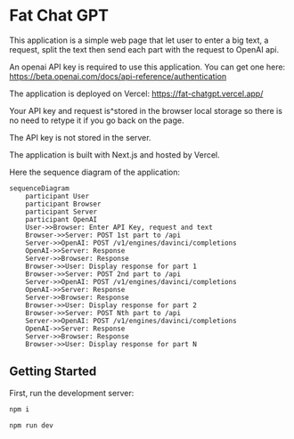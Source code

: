 # Fat Chat GPT

This application is a simple web page that let user to enter a big text, a request, split the text then send each part with the request to OpenAI api.

An openai API key is required to use this application. You can get one here: https://beta.openai.com/docs/api-reference/authentication

The application is deployed on Vercel: https://fat-chatgpt.vercel.app/

Your API key and request is^stored in the browser local storage so there is no need to retype it if you go back on the page.

The API key is not stored in the server.

The application is built with Next.js and hosted by Vercel.



Here the sequence diagram of the application:

```mermaid
sequenceDiagram
    participant User
    participant Browser
    participant Server
    participant OpenAI
    User->>Browser: Enter API Key, request and text
    Browser->>Server: POST 1st part to /api
    Server->>OpenAI: POST /v1/engines/davinci/completions
    OpenAI->>Server: Response
    Server->>Browser: Response
    Browser->>User: Display response for part 1
    Browser->>Server: POST 2nd part to /api
    Server->>OpenAI: POST /v1/engines/davinci/completions
    OpenAI->>Server: Response
    Server->>Browser: Response
    Browser->>User: Display response for part 2
    Browser->>Server: POST Nth part to /api
    Server->>OpenAI: POST /v1/engines/davinci/completions
    OpenAI->>Server: Response
    Server->>Browser: Response
    Browser->>User: Display response for part N
```

## Getting Started

First, run the development server:

```bash
npm i

npm run dev
```
